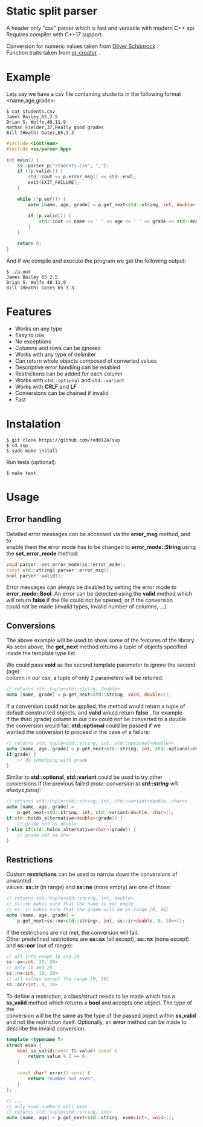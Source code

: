# Static split parser

A header only "csv" parser which is fast and versatile with modern C++ api. Requires compiler with C++17 support. 

Conversion for numeric values taken from [Oliver Schönrock](https://gist.github.com/oschonrock/67fc870ba067ebf0f369897a9d52c2dd) .   
Function traits taken from [qt-creator](https://code.woboq.org/qt5/qt-creator/src/libs/utils/functiontraits.h.html) .   

# Example 
Lets say we have a csv file containing students in the 
following format <name,age,grade>:

```
$ cat students.csv
James Bailey,65,2.5
Brian S. Wolfe,40,11.9
Nathan Fielder,37,Really good grades
Bill (Heath) Gates,65,3.3
```
```cpp
#include <iostream>
#include <ss/parser.hpp>

int main() {
    ss::parser p{"students.csv", ","};
    if (!p.valid()) {
        std::cout << p.error_msg() << std::endl;
        exit(EXIT_FAILURE);
    }

    while (!p.eof()) {
        auto [name, age, grade] = p.get_next<std::string, int, double>();

        if (p.valid()) {
            std::cout << name << ' ' << age << ' ' << grade << std::endl;
        }
    }

    return 0;
}
```

And if we compile and execute the program we get the following output:

```
$ ./a.out
James Bailey 65 2.5
Brian S. Wolfe 40 11.9
Bill (Heath) Gates 65 3.3
```
# Features
 * Works on any type
 * Easy to use
 * No exceptions
 * Columns and rows can be ignored
 * Works with any type of delimiter
 * Can return whole objects composed of converted values
 * Descriptive error handling can be enabled
 * Restrictions can be added for each column
 * Works with `std::optional` and `std::variant`
 * Works with **CRLF** and **LF**
 * Conversions can be chained if invalid
 * Fast

# Instalation

```
$ git clone https://github.com/red0124/ssp
$ cd ssp
$ sudo make install
```

Run tests (optional):
```
$ make test
```

# Usage

## Error handling

Detailed error messages can be accessed via the **error_msg** method, and to   
enable them the error mode has to be changed to **error_mode::String** using   
the **set_error_mode** method:  
```cpp
void parser::set_error_mode(ss::error_mode);
const std::string& parser::error_msg();
bool parser::valid();
```
Error messages can always be disabled by setting the error mode to  
**error_mode::Bool**. An error can be detected using the **valid** method which   
will return **false** if the file could not be opened, or if the conversion   
could not be made (invalid types, invalid number of columns, ...). 

## Conversions
The above example will be used to show some of the features of the library.  
As seen above, the **get_next** method returns a tuple of objects specified  
inside the template type list.   

We could pass **void** as the second template parameter to ignore the second (age)  
column in our csv, a tuple of only 2 parameters will be retuned:  

```cpp
// returns std::tuple<std::string, double>
auto [name, grade] = p.get_next<std::string, void, double>();
```

If a conversion could not be applied, the method would return a tuple of  
default constructed objects, and **valid** would return **false** , for example  
if the third (grade) column in our csv could not be converted to a double  
the conversion would fail. **std::optional<double>** could be passed if we  
wanted the conversion to proceed in the case of a failure:   

```cpp
// returns std::tuple<std::string, int, std::optional<double>>
auto [name, age, grade] = p.get_next<std::string, int, std::optional<double>();
if(grade) {
    // do something with grade
}
```

Similar to **std::optional**, **std::variant** could be used to try other   
conversions if the previous failed _(note: conversion to **std::string** will   
always pass)_:   

```cpp
// returns std::tuple<std::string, int, std::variant<double, char>>
auto [name, age, grade] = 
    p.get_next<std::string, int, std::variant<double, char>();
if(std::holds_alternative<double>(grade)) {
    // grade set as double
} else if(std::holds_alternative<char>(grade)) {
    // grade set as char
}
```

## Restrictions

Custom **restrictions** can be used to narrow down the conversions of unwanted  
values. **ss::ir** (in range) and **ss::ne** (none empty) are one of those:   

```cpp
// returns std::tuple<std::string, int, double>
// ss::ne makes sure that the name is not empty
// ss::ir makes sure that the grade will be in range [0, 10]
auto [name, age, grade] = 
    p.get_next<ss::ne<std::string>, int, ss::ir<double, 0, 10>>();
```

If the restrictions are not met, the conversion will fail.  
Other predefined restrictions are **ss::ax** (all except), **ss::nx** (none except)   
and **ss::oor** (out of range): 

```cpp
// all ints exept 10 and 20
ss::ax<int, 10, 20>
// only 10 and 20
ss::nx<int, 10, 20>
// all values except the range [0, 10]
ss::oor<int, 0, 10>
```

To define a restriction, a class/struct needs to be made which has a   
**ss_valid** method which returns a **bool** and accepts one object. The type of the  
conversion will be the same as the type of the passed object within **ss_valid**   
and not the restriction itself. Optionally, an **error** method can be made to   
describe the invalid conversion.  

```cpp
template <typename T>
struct even {
    bool ss_valid(const T& value) const {
        return value % 2 == 0;
    }

    const char* error() const {
        return "number not even";
    }
};

// ...
// only even numbers will pass
// returns std::tuple<std::string, int>
auto [name, age] = p.get_next<std::string, even<int>, void>();

```
